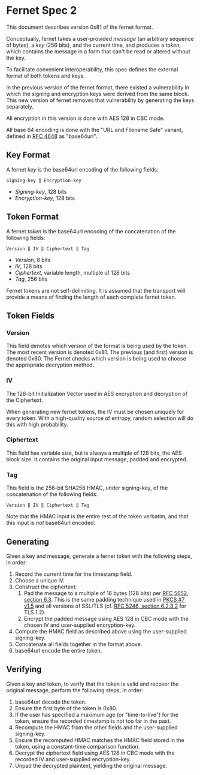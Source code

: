 # Fernet Spec 2

This document describes version 0x81 of the fernet format.

Conceptually, fernet takes a user-provided *message* (an arbitrary
sequence of bytes), a *key* (256 bits), and the current
time, and produces a *token*, which contains the message in a form
that can't be read or altered without the key.

To facilitate convenient interoperability, this spec defines the
external format of both tokens and keys.

In the previous version of the fernet format, there existed a vulnerability
in which the signing and encryption keys were derived from the same block. 
This new version of fernet removes that vulnerability by generating the keys separately. 

All encryption in this version is done with AES 128 in CBC mode.

All base 64 encoding is done with the "URL and Filename Safe"
variant, defined in [RFC 4648](http://tools.ietf.org/html/rfc4648#section-5) as "base64url".

## Key Format

A fernet *key* is the base64url encoding of the following
fields:

    Signing-key ‖ Encryption-key

- *Signing-key*, 128 bits
- *Encryption-key*, 128 bits

## Token Format

A fernet *token* is the base64url encoding of the
concatenation of the following fields:

    Version ‖ IV ‖ Ciphertext ‖ Tag

- *Version*, 8 bits
- *IV*, 128 bits
- *Ciphertext*, variable length, multiple of 128 bits
- *Tag*, 256 bits

Fernet tokens are not self-delimiting. It is assumed that the
transport will provide a means of finding the length of each
complete fernet token.

## Token Fields

### Version

This field denotes which version of the format is being used by
the token. The most recent version is denoted 0x81. The previous (and 
first) version is denoted 0x80. The Fernet checks which version 
is being used to choose the appropriate decryption method.


### IV

The 128-bit Initialization Vector used in AES encryption and
decryption of the Ciphertext.

When generating new fernet tokens, the IV must be chosen uniquely
for every token. With a high-quality source of entropy, random
selection will do this with high probability.

### Ciphertext

This field has variable size, but is always a multiple of 128
bits, the AES block size. It contains the original input message,
padded and encrypted.

### Tag

This field is the 256-bit SHA256 HMAC, under signing-key, of the
concatenation of the following fields:

    Version ‖ IV ‖ Ciphertext ‖ Tag

Note that the HMAC input is the entire rest of the token verbatim,
and that this input is *not* base64url encoded.

## Generating

Given a key and message, generate a fernet token with the
following steps, in order:

1. Record the current time for the timestamp field.
2. Choose a unique IV.
3. Construct the ciphertext:
   1. Pad the message to a multiple of 16 bytes (128 bits) per [RFC
   5652, section 6.3](http://tools.ietf.org/html/rfc5652#section-6.3).
   This is the same padding technique used in [PKCS #7
   v1.5](http://tools.ietf.org/html/rfc2315#section-10.3) and all
   versions of SSL/TLS (cf. [RFC 5246, section
   6.2.3.2](http://tools.ietf.org/html/rfc5246#section-6.2.3.2) for
   TLS 1.2).
   2. Encrypt the padded message using AES 128 in CBC mode with
   the chosen IV and user-supplied encryption-key.
4. Compute the HMAC field as described above using the
user-supplied signing-key.
5. Concatenate all fields together in the format above.
6. base64url encode the entire token.

## Verifying

Given a key and token, to verify that the token is valid and
recover the original message, perform the following steps, in
order:

1. base64url decode the token.
2. Ensure the first byte of the token is 0x80.
3. If the user has specified a maximum age (or "time-to-live") for
the token, ensure the recorded timestamp is not too far in the
past.
4. Recompute the HMAC from the other fields and the user-supplied
signing-key.
5. Ensure the recomputed HMAC matches the HMAC field stored in the
token, using a constant-time comparison function.
6. Decrypt the ciphertext field using AES 128 in CBC mode with the
recorded IV and user-supplied encryption-key.
7. Unpad the decrypted plaintext, yielding the original message.
